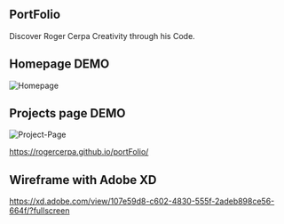 ## PortFolio
Discover Roger Cerpa Creativity through his Code.

## Homepage DEMO
![Homepage]()

## Projects page DEMO
![Project-Page]()

 https://rogercerpa.github.io/portFolio/


## Wireframe with Adobe XD
https://xd.adobe.com/view/107e59d8-c602-4830-555f-2adeb898ce56-664f/?fullscreen

